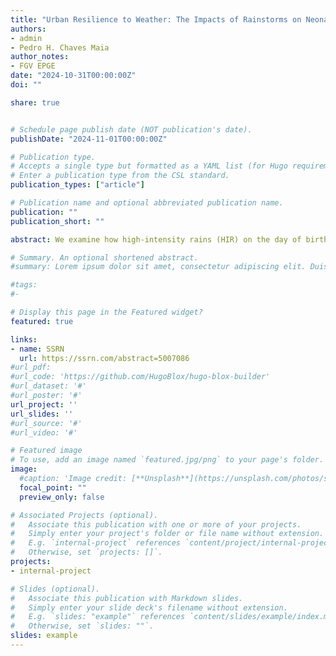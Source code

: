 ```yaml
---
title: "Urban Resilience to Weather: The Impacts of Rainstorms on Neonatal Health."
authors:
- admin
- Pedro H. Chaves Maia
author_notes:
- FGV EPGE
date: "2024-10-31T00:00:00Z"
doi: ""

share: true


# Schedule page publish date (NOT publication's date).
publishDate: "2024-11-01T00:00:00Z"

# Publication type.
# Accepts a single type but formatted as a YAML list (for Hugo requirements).
# Enter a publication type from the CSL standard.
publication_types: ["article"]

# Publication name and optional abbreviated publication name.
publication: ""
publication_short: ""

abstract: We examine how high-intensity rains (HIR) on the day of birth affect neonatal health and assess the role of urban infrastructure in mitigating these impacts. We leverage data from administrative birth records between 2006 and 2019 in the second-largest city in Brazil. Our findings show that HIR increases the likelihood of newborns' poor clinical status at 5 minutes after birth by at most 40%. Notably, these effects are concentrated in public health units and flood-prone areas. These results highlight the importance of drainage improvements, which mitigate the severe newborn health consequences by 66%.

# Summary. An optional shortened abstract.
#summary: Lorem ipsum dolor sit amet, consectetur adipiscing elit. Duis posuere tellus ac convallis placerat. Proin tincidunt magna sed ex sollicitudin condimentum.

#tags:
#-

# Display this page in the Featured widget?
featured: true

links:
- name: SSRN
  url: https://ssrn.com/abstract=5007086
#url_pdf: 
#url_code: 'https://github.com/HugoBlox/hugo-blox-builder'
#url_dataset: '#'
#url_poster: '#'
url_project: ''
url_slides: ''
#url_source: '#'
#url_video: '#'

# Featured image
# To use, add an image named `featured.jpg/png` to your page's folder. 
image:
  #caption: 'Image credit: [**Unsplash**](https://unsplash.com/photos/s9CC2SKySJM)'
  focal_point: ""
  preview_only: false

# Associated Projects (optional).
#   Associate this publication with one or more of your projects.
#   Simply enter your project's folder or file name without extension.
#   E.g. `internal-project` references `content/project/internal-project/index.md`.
#   Otherwise, set `projects: []`.
projects:
- internal-project

# Slides (optional).
#   Associate this publication with Markdown slides.
#   Simply enter your slide deck's filename without extension.
#   E.g. `slides: "example"` references `content/slides/example/index.md`.
#   Otherwise, set `slides: ""`.
slides: example
---
```


